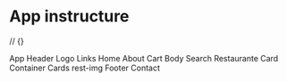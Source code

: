 # App instructure

// {}

App 
Header 
Logo 
Links 
    Home 
    About 
    Cart 
Body 
    Search 
    Restaurante Card Container 
        Cards 
        rest-img 
Footer
    Contact 
